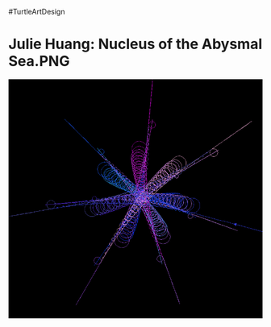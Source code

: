 #TurtleArtDesign
<h1>Julie Huang: Nucleus of the Abysmal Sea.PNG</h1>
<img src="https://github.com/juliehuang256/TurtleArtDesign/blob/master/Nucleus_of_the_Abysmal_Sea.png">

